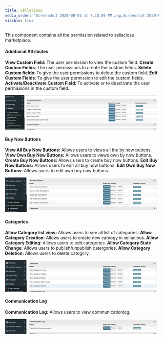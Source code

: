 ```yaml
---
title: Sellacious
media_order: 'Screenshot 2020-08-03 at 7.15.09 PM.png,Screenshot 2020-08-04 at 9.39.17 AM.png,Screenshot 2020-08-04 at 9.44.44 AM.png,Screenshot 2020-08-04 at 10.29.22 AM.png'
visible: true
---
```


This component contains all the permission related to sellaciosu marketplace. 

#### Additional Attributes

**View Custom Field:**  The user permission to view the custom field.
**Create Custom Fields**:  The user permissions to create the custom fields.
**Selete Custom fields**: To give the user permissions to delete the custom field.
**Edit Custom Fields**:  To give the user permission to edit the custom fields.
**Activate/Deactivate Custom Field**: To activate or to deactivate the user permissions in the custom field.

![](Screenshot%202020-08-03%20at%207.15.09%20PM.png)


#### Buy Now Buttons

**View All Buy Now Buttons:** Allows users to views all the by now buttons.
**View Own Buy Now Buttons:** Allows users to views own by now buttons.
**Create Buy Now Buttons:** Allows users to create buy now buttons.
**Edit Buy Now Buttons:** Allows users to edit all buy now buttons.
**Edit Own Buy Now Buttons:** Allows users to edit own buy now buttons.

![](Screenshot%202020-08-04%20at%209.39.17%20AM.png)


#### Categories

**Allow Category list view:** Allows users to see all list of categories.
**Allow Category Creation:** Allows users to create new cateogy in sellacious.
**Allow Category Editing:** Allows users to edit categories.
**Allow Category State Change:** Allows users to publish/unpublish catergories.
**Allow Category Deletion:** Allows users to delete catogory.

![](Screenshot%202020-08-04%20at%209.44.44%20AM.png)

#### Communication Log

**Communication Log:** Allows users to view communicationlog.

![](Screenshot%202020-08-04%20at%2010.29.22%20AM.png)



  
